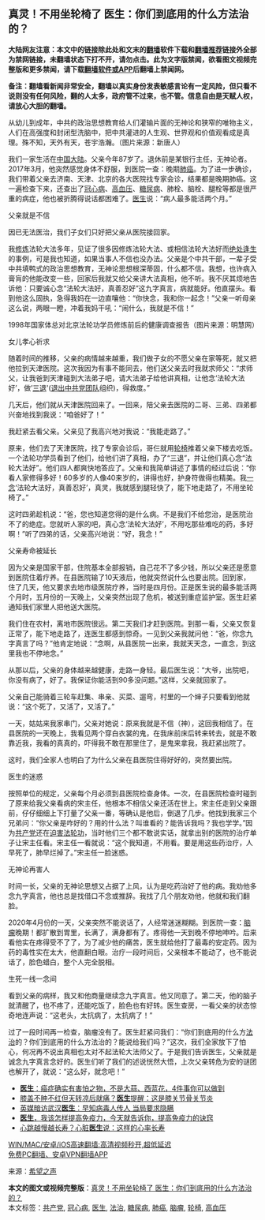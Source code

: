  <h2>真灵！不用坐轮椅了 医生：你们到底用的什么方法治的？</h2> <p class="notice"><b>大陆网友注意：本文中的链接除此处和文末的<a href="https://github.com/bannedbook/fanqiang" >翻墙</a>软件下载和<a href="https://github.com/killgcd/justmysocks/blob/master/README.md">翻墙推荐</a>链接外全部为禁网链接，未翻墙状态下打不开，请勿点击。此为文字版禁闻，欲看图文视频完整版和更多禁闻，请下载<a href="https://github.com/bannedbook/fanqiang">翻墙软件或APP</a>后翻墙上禁闻网。</p><p>备注：翻墙看新闻非常安全，翻墙以真实身份发表敏感言论有一定风险，但只看不说则没有任何风险，翻的人太多，政府管不过来，也不管。信息自由是天赋人权，请放心大胆的翻墙。</b></p>  <div class="entry"> <p id="conimg">从幼儿到成年，中共的政治思想教育给人们灌输片面的无神论和狭窄的唯物主义，人们在高强度和封闭型洗脑中，把中共灌进的人生观、世界观和价值观看成是真理。殊不知，天外有天，苍宇浩瀚。（图片来源：新唐人）</p> <p>我们一家生活在<span class='wp_keywordlink_affiliate'><a href="https://www.bannedbook.org/" title="中国" target="_blank">中国</a></span><span class='wp_keywordlink_affiliate'><a href="https://www.bannedbook.org/" title="大陆" target="_blank">大陆</a></span>。父亲今年87岁了。退休前是某银行主任，无神论者。2017年3月，他突然感觉身体不舒服，到医院一查：晚期<a href="https://www.bannedbook.org/bnews/tag/%e8%82%ba%e7%99%8c/" class="st_tag internal_tag" rel="tag" title="标签 肺癌 下的日志">肺癌</a>。为了进一步确诊，我们带着父亲去济南、天津、北京的各大医院找专家会诊，结果都是晚期肺癌。这一遍检查下来，还查出了<a href="https://www.bannedbook.org/bnews/tag/%E5%86%A0%E5%BF%83%E7%97%85/" class="st_tag internal_tag" rel="tag" title="标签 冠心病 下的日志">冠心病</a>、<a href="https://www.bannedbook.org/bnews/tag/%e9%ab%98%e8%a1%80%e5%8e%8b/" class="st_tag internal_tag" rel="tag" title="标签 高血压 下的日志">高血压</a>、<a href="https://www.bannedbook.org/bnews/tag/%e7%b3%96%e5%b0%bf%e7%97%85/" class="st_tag internal_tag" rel="tag" title="标签 糖尿病 下的日志">糖尿病</a>、肺栓、脑栓、腿栓等都是很严重的病症，他也被折腾得说话都困难了。<a href="https://www.bannedbook.org/bnews/tag/%e5%8c%bb%e7%94%9f/" class="st_tag internal_tag" rel="tag" title="标签 医生 下的日志">医生</a>说：“病人最多能活两个月。”</p> <p>父亲就是不信</p> <p>因已无法医治，我们子女们只好把父亲从医院接回家。</p> <p>我<span class='wp_keywordlink'><a href="https://www.qi-gong.me/" title="气功修炼网" target="_blank">修炼</a></span>法轮大法多年，见证了很多因修炼法轮大法、或相信法轮大法好而<span class='wp_keywordlink'><a href="https://www.bannedbook.org/forum24/topic23.html" title="《绝处逢生》——明慧丛书" target="_blank">绝处逢生</a></span>的事例，可是我也知道，如果当事人不信也没办法。父亲是个中共干部，一辈子受中共填鸭式的政治思想教育，无神论思想根深蒂固，什么都不信。我想，也许病入膏肓的他能改变一些，回家后我就又给父亲讲大法真相，他不听。我不厌其烦地告诉他：只要诚心念“法轮大法好，真善忍好”这九字真言，病就能好。他直摆头。看到他这么固执，急得我妈在一边直嚷他：“你快念，我和你一起念！”父亲一听母亲这么说，两眼一瞪，冲着我妈干吼：“闹什么，我就是不信！”</p> <p>1998年国家体总对北京法轮功学员修炼前后的健康调查报告（图片来源：明慧网）</p> <p>女儿孝心祈求</p>  <p>随着时间的推移，父亲的病情越来越重，我们做子女的不愿父亲在家等死，就又把他拉到天津医院。这次我因为有事不能同去，他们送父亲去时我就求师父：“求师父，让我爸到天津碰到大法弟子吧，请大法弟子给他讲真相，让他念‘法轮大法好’，做&#8217;<span class='wp_keywordlink'><a href="http://tuidang.epochtimes.com/" title="三退-退出党团队" rel="nofollow" target="_blank">三退</a></span>'(<span class='wp_keywordlink'><a href="http://tuidang.epochtimes.com/" title="退出中共党团队" target="_blank">退出中共党团队</a></span>组织)，得救度。”</p> <p>几天后，他们就从天津医院回来了。一回来，陪父亲去医院的二哥、三弟、四弟都兴奋地找到我说：“咱爸好了！”</p> <p>我赶紧去看父亲。父亲见了我高兴地对我说：“我能走路了。”</p> <p>原来，他们去了天津医院，找了专家会诊后，哥仨就用<a href="https://www.bannedbook.org/bnews/tag/%E8%BD%AE%E6%A4%85/" class="st_tag internal_tag" rel="tag" title="标签 轮椅 下的日志">轮椅</a>推着父亲下楼去吃饭。一个法轮功学员看到了他们，给他们讲了真相，办了“三退”，并让他们真心念“法轮大法好”。他们四人都爽快地答应了。父亲和我简单讲述了事情的经过后说：“你看人家修得多好！60多岁的人像40来岁的，讲得也好，护身符做得也精美。我<span class='wp_keywordlink'><a href="https://www.bannedbook.org/forum2/topic13.html" title="小冊子：一念決定未來（更新版）" target="_blank">一念</a></span>‘法轮大法好，真善忍好’，真灵，我就感到腿轻快了，能下地走路了，不用坐轮椅了。”</p> <p>这时四弟趁机说：“爸，您也知道您得的是什么病。不是我们不给您治，是医院治不了的绝症。您就听人家的吧，真心念‘法轮大法好’，不用吃那些难吃的药，多好啊！”听了四弟的话，父亲高兴地说：“好，我念！”</p> <p>父亲寿命被延长</p> <p>因为父亲是国家干部，住院基本全部报销，自己花不了多少钱，所以父亲还是愿意到医院住着疗养。在县医院输了10天液后，他就突然说什么也要出院。回到家，住了几天，他又要求去地市级医院疗养，当时是四月份。正是医生说的最多能活两个月时，五月份的一天晚上，父亲突然出现了危机，被送到重症监护室。医生赶紧通知我们家里人把他送大医院。</p>  <p>我们住在农村，离地市医院很远。第二天我们才赶到医院。到那一看，父亲又恢复正常了，能下地走路了，连医生都感到惊奇。一见到父亲我就问他：“爸，你念九字真言了吗？”他肯定地说：“念啊，从县医院一出来，我就天天念，一直念，到这里我也不停地念。”</p> <p>从那以后，父亲的身体越来越健康，走路一身轻。最后医生说：“大爷，出院吧，你没有病了，好了。我保证你能活到90多没问题。”这样，父亲就回家了。</p> <p>父亲自己能骑着三轮车赶集、串亲、买菜、遛弯，村里的一个婶子只要看到他就说：“这个死了，又活了，又活了。”</p> <p>一天，姑姑来我家串门，父亲对她说：原来我就是不信（神），这回我相信了。在县医院的一天晚上，我看见两个穿白衣裳的鬼，在我床前床后转来转去，就是不敢靠近我，我看的真真的，吓得我不敢在那里住了，是鬼来拿我，我赶紧出院了。</p> <p>这时，我们全家人也明白了为什么父亲在县医院住得好好的，突然要出院。</p> <p>医生的迷惑</p> <p>按照单位的规定，父亲每个月必须到县医院检查身体。一次，在县医院检查时碰到了原来给我父亲看病的宋主任，他根本不相信父亲还活在世上。宋主任走到父亲跟前，仔仔细细上下打量了父亲一番，等确认是他后，倒退了几步。他找到我家三个兄弟问：“你父亲是咋好的？用的什么法？叫谁看的？能告诉我吗？我也学学。”因为<a href="https://www.bannedbook.org/bnews/tag/%e5%85%b1%e4%ba%a7%e5%85%9a/" class="st_tag internal_tag" rel="tag" title="标签 共产党 下的日志">共产党</a>还在<span class='wp_keywordlink'><a href="https://www.bannedbook.org/forum11/topic278.html" title="评江泽民与中共相互利用迫害法轮功" target="_blank">迫害法轮功</a></span>，当时他们三个都不敢说实话，就拿出别的医院的治疗单子让宋主任看。宋主任一看就说：“这个我知道，不用看。要是用这些药治疗，人早死了，肺早烂掉了。”宋主任一脸迷惑。</p>  <p>无神论再害人</p> <p>时间一长，父亲的无神论思想又占据了上风，认为是吃药治好了他的病。我劝他多念九字真言，他也总是找借口不念或推辞。我找了几个朋友劝他，他就和我们翻脸。</p> <p>2020年4月份的一天，父亲突然不能说话了，人经常迷迷糊糊。到医院一查：<a href="https://www.bannedbook.org/bnews/tag/%E8%84%91%E7%98%A4/" class="st_tag internal_tag" rel="tag" title="标签 脑瘤 下的日志">脑瘤</a>晚期！都扩散到胃里，长满了，满身都有了。疼得他一天到晚不停地呻吟。后来看他实在疼得受不了了，为了减少他的痛苦，医生就给他打了最毒的安定药。因为药的毒性实在太大，他直翻白眼。治疗一段时间后，父亲根本不能动了，也不能说话了，脸色蜡白，整个人完全脱相。</p> <p>生死一线一念间</p> <p>看到父亲的病样，我又和他商量继续念九字真言。他又同意了。第二天，他的脑子就清醒了，也不疼了，还能吃饭了，脸色也有好转。医生查房，一看父亲的状态惊奇地连声说：“这老头，太抗病了，太抗病了！”</p> <p>过了一段时间再一检查，脑瘤没有了。医生赶紧问我们：“你们到底用的什么方<a href="https://www.bannedbook.org/bnews/tag/%e6%b3%95%e6%b2%bb/" class="st_tag internal_tag" rel="tag" title="标签 法治 下的日志">法治</a>的？你们到底用的什么方法治的？能说给我们吗？”这次，我们全家放下了怕心，何况再不说出真相也太对不起法轮大法师父了。于是我们告诉医生，父亲就是诚念九字真言念好的。医生们听了我们的述说恍然大悟，上次父亲转危为安的谜团也解开了，就说：“这么好，就念吧！”</p> <p></p>  <p></p> <ul class='op-related-articles' title='相关阅读'> <li><a href='https://www.bannedbook.org/bnews/health/20210121/1471993.html' target='_blank'><b>医生</b>：癌症确实有害怕之物，不是大蒜、西蓝花，4件事你可以做到</a></li> <li><a href='https://www.bannedbook.org/bnews/health/20210121/1471878.html' target='_blank'>膝盖不肿不红但天转凉后就痛？<b>医生</b>提醒：这是膝关节骨关节炎</a></li> <li><a href='https://www.bannedbook.org/bnews/comments/20210120/1471604.html' target='_blank'>英媒暗访武汉<b>医生</b>：早知病毒人传人 当局要求隐瞒</a></li> <li><a href='https://www.bannedbook.org/bnews/health/20210120/1471385.html' target='_blank'><b>医生</b>，我该怎样提高免疫力，今天就告诉你，提高免疫力的诀窍</a></li> <li><a href='https://www.bannedbook.org/bnews/health/20210119/1470639.html' target='_blank'>心跳越慢越长寿？心脏<b>医生</b>说：这样的心率长寿</a></li> </ul> <p class="texttj"> <a href="https://github.com/bannedbook/fanqiang/wiki/V2ray%E6%9C%BA%E5%9C%BA" target="_blank">WIN/MAC/安卓/iOS高速翻墙:高清视频秒开,超低延迟</a><br/> <a href="https://github.com/bannedbook/fanqiang/wiki/%E7%A6%81%E9%97%BB%E7%BD%91%E5%AE%89%E5%8D%93%E7%BF%BB%E5%A2%99%E6%96%B0%E9%97%BBAPP" target="_blank">免费PC翻墙、安卓VPN翻墙APP</a></p><p> 来源：<span class='wp_keywordlink_affiliate'><a href="https://www.soundofhope.org" title="希望之声" target="_blank">希望之声</a></span> </p><a name='sharetosocial'></a>       <div><b>本文的图文或视频完整版</b>：<a href='https://www.bannedbook.org/bnews/cbnews/20210121/1472074.html'>真灵！不用坐轮椅了 医生：你们到底用的什么方法治的？</a></div>  </div><!--END ENTRY--> <div class="postfooter"> <div>本文标签：<a href="https://www.bannedbook.org/bnews/tag/%e5%85%b1%e4%ba%a7%e5%85%9a/" rel="tag">共产党</a>, <a href="https://www.bannedbook.org/bnews/tag/%E5%86%A0%E5%BF%83%E7%97%85/" rel="tag">冠心病</a>, <a href="https://www.bannedbook.org/bnews/tag/%e5%8c%bb%e7%94%9f/" rel="tag">医生</a>, <a href="https://www.bannedbook.org/bnews/tag/%e6%b3%95%e6%b2%bb/" rel="tag">法治</a>, <a href="https://www.bannedbook.org/bnews/tag/%e7%b3%96%e5%b0%bf%e7%97%85/" rel="tag">糖尿病</a>, <a href="https://www.bannedbook.org/bnews/tag/%e8%82%ba%e7%99%8c/" rel="tag">肺癌</a>, <a href="https://www.bannedbook.org/bnews/tag/%E8%84%91%E7%98%A4/" rel="tag">脑瘤</a>, <a href="https://www.bannedbook.org/bnews/tag/%E8%BD%AE%E6%A4%85/" rel="tag">轮椅</a>, <a href="https://www.bannedbook.org/bnews/tag/%e9%ab%98%e8%a1%80%e5%8e%8b/" rel="tag">高血压</a></div>  </div><!--END POSTFOOTER--> 